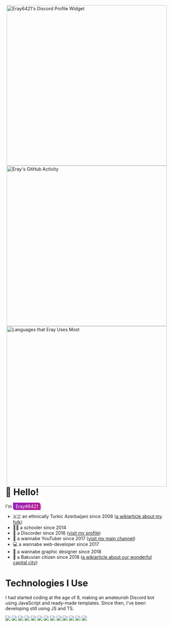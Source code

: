 <a href="https://discord.com/users/339514931277856778"><img src="https://lanyard.cnrad.dev/api/339514931277856778?bg=0A0A0A" alt="Eray6421's Discord Profile Widget" width="500px" align="right" /></a>

<picture>
<source 
    srcset="https://github-readme-stats.vercel.app/api?username=erayreperit&count_private=true&custom_title=My%20GitHub%20Activity&hide_border=true&show_icons=true&theme=react"
    media="(prefers-color-scheme: dark)"
/>
<source
    srcset="https://github-readme-stats.vercel.app/api?username=erayreperit&count_private=true&custom_title=My%20GitHub%20Activity&hide_border=true&show_icons=true&theme=vue"
    media="(prefers-color-scheme: light), (prefers-color-scheme: no-preference)"
/>
    
<img src="https://github-readme-stats.vercel.app/api?username=erayreperit&count_private=true&custom_title=My%20GitHub%20Activity&hide_border=true&show_icons=true&theme=vue" alt="Eray's GitHub Activity" width="500px" align="right" />
</picture>

<picture>
<source 
    srcset="https://github-readme-stats.vercel.app/api/top-langs/?username=erayreperit&hide_border=true&theme=react"
    media="(prefers-color-scheme: dark)"
/>
<source
    srcset="https://github-readme-stats.vercel.app/api/top-langs/?username=erayreperit&hide_border=true&theme=vue"
    media="(prefers-color-scheme: light), (prefers-color-scheme: no-preference)"
/>
    
<img src="https://github-readme-stats.vercel.app/api/top-langs/?username=erayreperit&hide_border=true&theme=vue" alt="Languages that Eray Uses Most" width="500px" align="right" />
</picture>

# 👋 Hello!

I'm <span style="padding: 3px 8px; background: linear-gradient(135deg, #9020C0, #C02090); color: #FAFAFA; border-radius: 0px 7px 0px 7px">Eray#6421</span>:
- 🇦🇿 an ethnically Turkic Azerbaijani since 2008 ([a wikiarticle about my folk](https://en.wikipedia.org/wiki/Azerbaijanis))
- 🧑‍💼 a schooler since 2014
- 🤡 a Discorder since 2016 ([visit my profile](https://www.discord.com/users/339514931277856778))
- 🕺 a wannabe YouTuber since 2017 ([visit my main channel](https://www.youtube.com/@atmosph))
- 💻 a wannabe web-developer since 2017
- 🎨 a wannabe graphic designer since 2018
- 📍 a Bakuvian citizen since 2018 ([a wikiarticle about our wonderful capital city](https://en.wikipedia.org/wiki/Baku))

# Technologies I Use
I had started coding at the age of 8, making an amateurish Discord bot using JavaScript and ready-made templates.
Since then, I've been developing still using JS and TS.

<a href="https://en.wikipedia.org/wiki/HTML5"><img src="https://img.shields.io/badge/-HTML-303030?logo=html5&style=for-the-badge" /></a>
<a href="https://en.wikipedia.org/wiki/CSS"><img src="https://img.shields.io/badge/-CSS-303030?logo=css3&logoColor=264DE4&style=for-the-badge" /></a>
<a href="https://en.wikipedia.org/wiki/Tailwind_CSS"><img src="https://img.shields.io/badge/-TAILWIND-303030?logo=tailwindcss&style=for-the-badge" /></a>
<a href="https://en.wikipedia.org/wiki/JavaScript"><img src="https://img.shields.io/badge/-JAVASCRIPT-303030?logo=javascript&style=for-the-badge" /></a>
<a href="https://en.wikipedia.org/wiki/TypeScript"><img src="https://img.shields.io/badge/-TYPESCRIPT-303030?logo=typescript&style=for-the-badge" /></a>
<a href="https://en.wikipedia.org/wiki/Node.js"><img src="https://img.shields.io/badge/-NODE-303030?logo=node.js&style=for-the-badge" /></a>
<a href="https://en.wikipedia.org/wiki/Npm_(software)"><img src="https://img.shields.io/badge/-NPM-303030?logo=npm&style=for-the-badge" /></a>
<a href="https://en.wikipedia.org/wiki/React_(software)"><img src="https://img.shields.io/badge/-REACT-303030?logo=react&logoColor=149ECA&style=for-the-badge" /></a>
<a href="https://en.wikipedia.org/wiki/Next.js"><img src="https://img.shields.io/badge/-NEXT-303030?logo=next.js&style=for-the-badge" /></a>
<a href="https://en.wikipedia.org/wiki/Svelte"><img src="https://img.shields.io/badge/-SVELTE-303030?logo=svelte&style=for-the-badge" /></a>
<a href="https://en.wikipedia.org/wiki/Express.js"><img src="https://img.shields.io/badge/-EXPRESS-303030?logo=express&style=for-the-badge" /></a>
<a href="https://en.wikipedia.org/wiki/Figma_(software)"><img src="https://img.shields.io/badge/-FIGMA-303030?logo=figma&logoColor=FFFFFF&style=for-the-badge" /></a>
<a href="https://en.wikipedia.org/wiki/Visual_Studio_Code"><img src="https://img.shields.io/badge/-VISUAL_STUDIO_CODE-303030?logo=visualstudiocode&logoColor=1F9CF0&style=for-the-badge" /></a>

